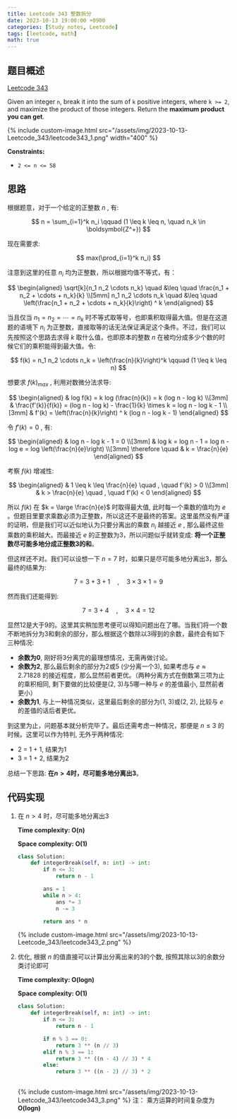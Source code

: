 ```yaml
---
title: Leetcode 343 整数拆分
date: 2023-10-13 19:00:00 +0900
categories: [Study notes, Leetcode]
tags: [leetcode, math]
math: true
---
```


## 题目概述

[Leetcode 343](https://leetcode.com/problems/integer-break/)

Given an integer `n`, break it into the sum of `k` positive integers, where `k >= 2`, and maximize the product of those integers. Return the **maximum product you can get**.

{% include custom-image.html src="/assets/img/2023-10-13-Leetcode_343/leetcode343_1.png" width="400" %}

**Constraints:**
- `2 <= n <= 58`

## 思路

根据题意，对于一个给定的正整数 $n$ , 有:

$$
n = \sum_{i=1}^k n_i \qquad (1 \leq k \leq n, \quad n_k \in \boldsymbol{Z^+})
$$

现在需要求:

$$
max(\prod_{i=1}^k n_i)
$$

注意到这里的任意 $n_i$ 均为正整数，所以根据均值不等式，有：

$$
\begin{aligned}
    \sqrt[k]{n_1 n_2 \cdots n_k} \quad 
    &\leq 
    \quad \frac{n_1 + n_2 + \cdots + n_k}{k} 
    \\[5mm]
    n_1 n_2 \cdots n_k \quad
    &\leq
    \quad \left(\frac{n_1 + n_2 + \cdots + n_k}{k}\right) ^ k
\end{aligned}
$$

当且仅当 $n_1 = n_2 = \cdots = n_k$ 时不等式取等号，也即乘积取得最大值。但是在这道题的语境下 $n_i$ 为正整数，直接取等的话无法保证满足这个条件。不过，我们可以先按照这个思路去求得 $k$ 取什么值，也即原本的整数 $n$ 在被均分成多少个数的时候它们的乘积能得到最大值。令:

$$
f(k) = n_1 n_2 \cdots n_k = \left(\frac{n}{k}\right)^k \qquad (1 \leq k \leq n)
$$

想要求 $f(k)_{max}$ , 利用对数微分法求导:

$$
\begin{aligned}
    & log f(k) = k log (\frac{n}{k}) = k (log n - log k)
    \\[3mm]
    & \frac{f'(k)}{f(k)} = (log n - log k) - \frac{1}{k} \times k = log n - log k - 1
    \\[3mm]
    & f'(k) = \left(\frac{n}{k}\right) ^ k (log n - log k - 1)
\end{aligned}
$$

令 $f'(k) = 0$ , 有:

$$
\begin{aligned}
    & log n - log k - 1 = 0
    \\[3mm]
    & log k = log n - 1 = log n - log e = log \left(\frac{n}{e}\right)
    \\[3mm]
    \therefore \quad
    & k = \frac{n}{e}
\end{aligned}
$$

考察 $f(k)$ 增减性:

$$
\begin{aligned}
    & 1 \leq k \leq \frac{n}{e} \quad , \quad f'(k) > 0
    \\[3mm]
    & k > \frac{n}{e} \quad , \quad f'(k) < 0 
\end{aligned}
$$


所以 $f(k)$ 在 $k = \large \frac{n}{e}$ 时取得最大值, 此时每一个乘数的值均为 $e$ 。但题目里要求乘数必须为正整数，所以这还不是最终的答案。这里虽然没有严谨的证明，但是我们可以近似地认为只要分离出的乘数 $n_i$ 越接近 $e$ , 那么最终这些乘数的乘积越大。而最接近 $e$ 的正整数为3，所以问题似乎就转变成: **将一个正整数尽可能多地分成正整数3的和**。

但这样还不对。我们可以设想一下 $n = 7$ 时，如果只是尽可能多地分离出3，那么最终的结果为:

$$
7 = 3 + 3 + 1 \quad , \quad 3 \times 3 \times 1 = 9
$$

然而我们还能得到:

$$
7 = 3 + 4 \quad , \quad 3 \times 4 = 12
$$

显然12是大于9的。这里其实稍加思考便可以得知问题出在了哪。当我们将一个数不断地拆分为3和剩余的部分，那么根据这个数除以3得到的余数，最终会有如下三种情况:
- **余数为0**, 刚好将3分离完的最理想情况，无需再做讨论。
- **余数为2**, 那么最后剩余的部分为2或5 (少分离一个3), 如果考虑与 $e \approx 2.71828$ 的接近程度，那么显然前者更优。（两种分离方式在倒数第三项为止的乘积相同, 剩下要做的比较便是(2, 3)与5哪一种与 $e$ 的差值最小, 显然前者更小）
- **余数为1**, 与上一种情况类似，这里最后剩余的部分为(1, 3)或(2, 2), 比较与 $e$ 的差值的话后者更优。

到这里为止，问题基本就分析完毕了。最后还需考虑一种情况，那便是 $n \leq 3$ 的时候。这里可以作为特判, 无外乎两种情况:
- 2 = 1 + 1, 结果为1
- 3 = 1 + 2, 结果为2

总结一下思路: **在$n > 4$时，尽可能多地分离出3**。

## 代码实现

1. 在 $n > 4$ 时，尽可能多地分离出3
   
    **Time complexity: O(n)**

    **Space complexity: O(1)**

    ```python
    class Solution:
        def integerBreak(self, n: int) -> int:
            if n <= 3:
                return n - 1

            ans = 1
            while n > 4:
                ans *= 3
                n -= 3

            return ans * n
    ```

    {% include custom-image.html src="/assets/img/2023-10-13-Leetcode_343/leetcode343_2.png" %}

2. 优化, 根据 $n$ 的值直接可以计算出分离出来的3的个数, 按照其除以3的余数分类讨论即可

    **Time complexity: O(logn)**

    **Space complexity: O(1)**

    ```python
    class Solution:
        def integerBreak(self, n: int) -> int:
            if n <= 3:
                return n - 1

            if n % 3 == 0:
                return 3 ** (n // 3)
            elif n % 3 == 1:
                return 3 ** ((n - 4) // 3) * 4
            else:
                return 3 ** ((n - 2) // 3) * 2
                
    ```
    
    {% include custom-image.html src="/assets/img/2023-10-13-Leetcode_343/leetcode343_3.png" %}
    注： 乘方运算的时间复杂度为 **O(logn)**